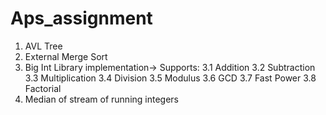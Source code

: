 # Aps_assignment

1. AVL Tree
2. External Merge Sort
3. Big Int Library implementation-> Supports:
  3.1 Addition
  3.2 Subtraction
  3.3 Multiplication
  3.4 Division
  3.5 Modulus
  3.6 GCD
  3.7 Fast Power
  3.8 Factorial  
4. Median of stream of running integers

